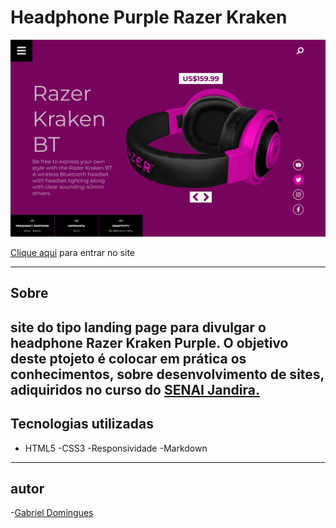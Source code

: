 # Headphone Purple Razer Kraken
![](./img/desktop.png)

[Clique aqui]() para entrar no site

---

## Sobre 
site do tipo landing page para divulgar o headphone Razer Kraken Purple.
O objetivo deste ptojeto é colocar em prática os conhecimentos, sobre desenvolvimento de sites, adiquiridos no curso do [SENAI Jandira.](https://jandira.sp.senai.br/)
---
## Tecnologias utilizadas 
- HTML5
-CSS3
-Responsividade
-Markdown

---
## autor 
-[Gabriel Domingues](https://github.com/GABRIELDOMINGUESR)